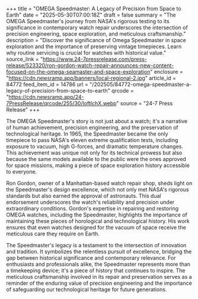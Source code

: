 +++
title = "OMEGA Speedmaster: A Legacy of Precision from Space to Earth"
date = "2025-05-30T07:00:18Z"
draft = false
summary = "The OMEGA Speedmaster's journey from NASA's rigorous testing to its significance in contemporary watch repair underscores the intersection of precision engineering, space exploration, and meticulous craftsmanship."
description = "Discover the significance of Omega Speedmaster in space exploration and the importance of preserving vintage timepieces. Learn why routine servicing is crucial for watches with historical value."
source_link = "https://www.24-7pressrelease.com/press-release/523320/ron-gordon-watch-repair-announces-new-content-focused-on-the-omega-seamaster-and-space-exploration"
enclosure = "https://cdn.newsramp.app/banners/local-regional-2.jpg"
article_id = 84772
feed_item_id = 14786
url = "/202505/84772-omega-speedmaster-a-legacy-of-precision-from-space-to-earth"
qrcode = "https://cdn.newsramp.app/24-7PressRelease/qrcode/255/30/loftIchX.webp"
source = "24-7 Press Release"
+++

<p>The OMEGA Speedmaster's story is not just about a watch; it's a narrative of human achievement, precision engineering, and the preservation of technological heritage. In 1965, the Speedmaster became the only timepiece to pass NASA's eleven extreme qualification tests, including exposure to vacuum, high G-forces, and dramatic temperature changes. This achievement was unique not only for its technical prowess but also because the same models available to the public were the ones approved for space missions, making a piece of space exploration history accessible to everyone.</p><p>Ron Gordon, owner of a Manhattan-based watch repair shop, sheds light on the Speedmaster's design excellence, which not only met NASA's rigorous standards but also earned the approval of astronauts. This dual endorsement underscores the watch's reliability and precision under extraordinary conditions. Gordon's expertise in repairing and restoring OMEGA watches, including the Speedmaster, highlights the importance of maintaining these pieces of horological and technological history. His work ensures that even watches designed for the vacuum of space receive the meticulous care they require on Earth.</p><p>The Speedmaster's legacy is a testament to the intersection of innovation and tradition. It symbolizes the relentless pursuit of excellence, bridging the gap between historical significance and contemporary relevance. For enthusiasts and professionals alike, the Speedmaster represents more than a timekeeping device; it's a piece of history that continues to inspire. The meticulous craftsmanship involved in its repair and preservation serves as a reminder of the enduring value of precision engineering and the importance of safeguarding our technological heritage for future generations.</p>
